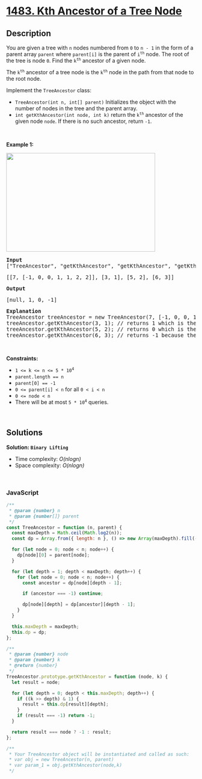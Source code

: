 # [1483. Kth Ancestor of a Tree Node](https://leetcode.com/problems/kth-ancestor-of-a-tree-node)

## Description

<div class="elfjS" data-track-load="description_content"><p>You are given a tree with <code>n</code> nodes numbered from <code>0</code> to <code>n - 1</code> in the form of a parent array <code>parent</code> where <code>parent[i]</code> is the parent of <code>i<sup>th</sup></code> node. The root of the tree is node <code>0</code>. Find the <code>k<sup>th</sup></code> ancestor of a given node.</p>

<p>The <code>k<sup>th</sup></code> ancestor of a tree node is the <code>k<sup>th</sup></code> node in the path from that node to the root node.</p>

<p>Implement the <code>TreeAncestor</code> class:</p>

<ul>
	<li><code>TreeAncestor(int n, int[] parent)</code> Initializes the object with the number of nodes in the tree and the parent array.</li>
	<li><code>int getKthAncestor(int node, int k)</code> return the <code>k<sup>th</sup></code> ancestor of the given node <code>node</code>. If there is no such ancestor, return <code>-1</code>.</li>
</ul>

<p>&nbsp;</p>
<p><strong class="example">Example 1:</strong></p>
<img alt="" src="https://assets.leetcode.com/uploads/2019/08/28/1528_ex1.png" style="width: 396px; height: 262px;">
<pre><strong>Input</strong>
["TreeAncestor", "getKthAncestor", "getKthAncestor", "getKthAncestor"]
<p>[[7, [-1, 0, 0, 1, 1, 2, 2]], [3, 1], [5, 2], [6, 3]]</p><strong>Output</strong>
<p>[null, 1, 0, -1]</p><strong>Explanation</strong>
TreeAncestor treeAncestor = new TreeAncestor(7, [-1, 0, 0, 1, 1, 2, 2]);
treeAncestor.getKthAncestor(3, 1); // returns 1 which is the parent of 3
treeAncestor.getKthAncestor(5, 2); // returns 0 which is the grandparent of 5
treeAncestor.getKthAncestor(6, 3); // returns -1 because there is no such ancestor</pre>

<p>&nbsp;</p>
<p><strong>Constraints:</strong></p>

<ul>
	<li><code>1 &lt;= k &lt;= n &lt;= 5 * 10<sup>4</sup></code></li>
	<li><code>parent.length == n</code></li>
	<li><code>parent[0] == -1</code></li>
	<li><code>0 &lt;= parent[i] &lt; n</code> for all <code>0 &lt; i &lt; n</code></li>
	<li><code>0 &lt;= node &lt; n</code></li>
	<li>There will be at most <code>5 * 10<sup>4</sup></code> queries.</li>
</ul>
</div>

<p>&nbsp;</p>

## Solutions

**Solution: `Binary Lifting`**

- Time complexity: <em>O(nlogn)</em>
- Space complexity: <em>O(nlogn)</em>

<p>&nbsp;</p>

### **JavaScript**

```js
/**
 * @param {number} n
 * @param {number[]} parent
 */
const TreeAncestor = function (n, parent) {
  const maxDepth = Math.ceil(Math.log2(n));
  const dp = Array.from({ length: n }, () => new Array(maxDepth).fill(-1));

  for (let node = 0; node < n; node++) {
    dp[node][0] = parent[node];
  }

  for (let depth = 1; depth < maxDepth; depth++) {
    for (let node = 0; node < n; node++) {
      const ancestor = dp[node][depth - 1];

      if (ancestor === -1) continue;

      dp[node][depth] = dp[ancestor][depth - 1];
    }
  }

  this.maxDepth = maxDepth;
  this.dp = dp;
};

/**
 * @param {number} node
 * @param {number} k
 * @return {number}
 */
TreeAncestor.prototype.getKthAncestor = function (node, k) {
  let result = node;

  for (let depth = 0; depth < this.maxDepth; depth++) {
    if ((k >> depth) & 1) {
      result = this.dp[result][depth];
    }
    if (result === -1) return -1;
  }

  return result === node ? -1 : result;
};

/**
 * Your TreeAncestor object will be instantiated and called as such:
 * var obj = new TreeAncestor(n, parent)
 * var param_1 = obj.getKthAncestor(node,k)
 */
```
